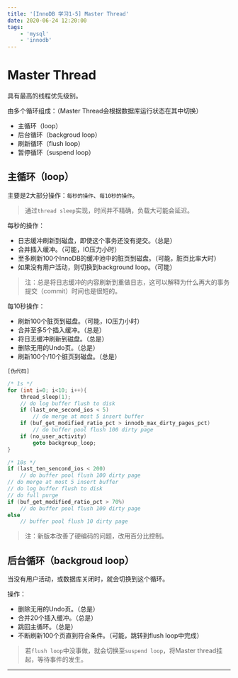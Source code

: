 ```yaml
---
title: '[InnoDB 学习1-5] Master Thread'
date: 2020-06-24 12:20:00
tags:
    - 'mysql'
    - 'innodb'
---
```



# Master Thread

具有最高的线程优先级别。

由多个循环组成：（Master Thread会根据数据库运行状态在其中切换）

- 主循环（loop）
- 后台循环（backgroud loop）
- 刷新循环（flush loop）
- 暂停循环（suspend loop）

## 主循环（loop）

主要是2大部分操作：`每秒的操作`、`每10秒的操作`。

> 通过`thread sleep`实现，时间并不精确，负载大可能会延迟。

每秒的操作：

- 日志缓冲刷新到磁盘，即使这个事务还没有提交。（总是）
- 合并插入缓冲。（可能，IO压力小时）
- 至多刷新100个InnoDB的缓冲池中的脏页到磁盘。（可能，脏页比率大时）
- 如果没有用户活动，则切换到background loop。（可能）

> 注：总是将日志缓冲的内容刷新到重做日志，这可以解释为什么再大的事务提交（commit）时间也是很短的。

每10秒操作：

- 刷新100个脏页到磁盘。（可能，IO压力小时）
- 合并至多5个插入缓冲。（总是）
- 将日志缓冲刷新到磁盘。（总是）
- 删除无用的Undo页。（总是）
- 刷新100个/10个脏页到磁盘。（总是）


`[伪代码]`
```c++
/* 1s */
for (int i=0; i<10; i++){
    thread_sleep(1);
    // do log buffer flush to disk
    if (last_one_second_ios < 5)
        // do merge at most 5 insert buffer
    if (buf_get_modified_ratio_pct > innodb_max_dirty_pages_pct)
        // do buffer pool flush 100 dirty page
    if (no_user_activity)
        goto backgroup_loop;
}

/* 10s */
if (last_ten_sencond_ios < 200)
    // do buffer pool flush 100 dirty page
// do merge at most 5 insert buffer
// do log buffer flush to disk
// do full purge
if (buf_get_modified_ratio_pct > 70%)
    // do buffer pool flush 100 dirty page
else
    // buffer pool flush 10 dirty page
```

> 注：新版本改善了硬编码的问题，改用百分比控制。

## 后台循环（backgroud loop）

当没有用户活动，或数据库关闭时，就会切换到这个循环。

操作：

- 删除无用的Undo页。（总是）
- 合并20个插入缓冲。（总是）
- 跳回主循环。（总是）
- 不断刷新100个页直到符合条件。（可能，跳转到flush loop中完成）

> 若`flush loop`中没事做，就会切换至`suspend loop`，将Master thread挂起，等待事件的发生。

---
